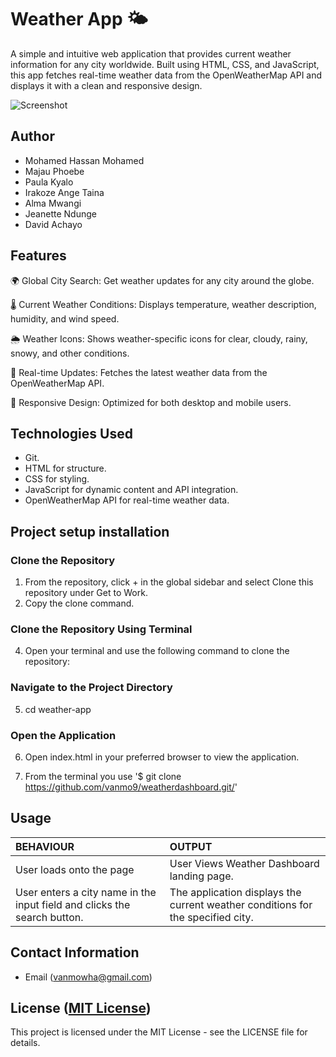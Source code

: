 # Weather App 🌤️
A simple and intuitive web application that provides current weather information for any city worldwide. Built using HTML, CSS, and JavaScript, this app fetches real-time weather data from the OpenWeatherMap API and displays it with a clean and responsive design.

![Screenshot](images/ScreenshotWeatherDashboard.png)   

## Author 

*   Mohamed Hassan Mohamed
*   Majau Phoebe
*   Paula Kyalo
*   Irakoze Ange Taina
*   Alma Mwangi
*   Jeanette Ndunge
*   David Achayo




## Features
🌍 Global City Search: Get weather updates for any city around the globe.

🌡️ Current Weather Conditions: Displays temperature, weather description, humidity, and wind speed.

🌦️ Weather Icons: Shows weather-specific icons for clear, cloudy, rainy, snowy, and other conditions.

🔄 Real-time Updates: Fetches the latest weather data from the OpenWeatherMap API.

🎨 Responsive Design: Optimized for both desktop and mobile users.

## Technologies Used

* Git.
* HTML for structure.
* CSS for styling.
* JavaScript for dynamic content and API integration.
* OpenWeatherMap API for real-time weather data.


## Project setup  installation

### Clone the Repository
  
1.  From the repository, click + in the global sidebar and select Clone this repository under Get to Work.
2.  Copy the clone command.

### Clone the Repository Using Terminal

4. Open your terminal and use the following command to clone the repository:

### Navigate to the Project Directory
5.  cd weather-app
   
### Open the Application
6.  Open index.html in your preferred browser to view the application.

7.  From the terminal you use
    '$ git clone <https://github.com/vanmo9/weatherdashboard.git/>'


## Usage
 
| BEHAVIOUR | OUTPUT|
|:------------------|:-----------|
| User loads onto the page  |  User Views Weather Dashboard landing page. |
| User enters a city name in the input field and clicks the search button. | The application displays the current weather conditions for the specified city. |

## Contact Information  

* Email (vanmowha@gmail.com)


## License ([MIT License](https://github.com/vanmo9/weatherdashboard/blob/main/LICENSE))
This project is licensed under the MIT License - see the LICENSE file for details.
